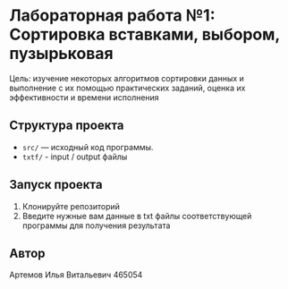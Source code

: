 # Лабораторная работа №1: Сортировка вставками, выбором, пузырьковая

Цель: изучение некоторых алгоритмов сортировки данных и выполнение с их помощью практических заданий, оценка их эффективности и времени исполнения

## Структура проекта
- `src/` — исходный код программы.
- `txtf/` - input / output файлы

## Запуск проекта
1. Клонируйте репозиторий
2. Введите нужные вам данные в txt файлы соответствующей программы для получения результата

## Автор
Артемов Илья Витальевич 465054
